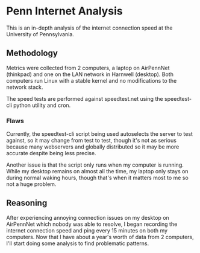 # Penn Internet Analysis

This is an in-depth analysis of the internet connection speed at the University of Pennsylvania.

## Methodology

Metrics were collected from 2 computers, a laptop on AirPennNet (thinkpad) and one on the LAN network in Harnwell (desktop).
Both computers run Linux with a stable kernel and no modifications to the network stack.

The speed tests are performed against speedtest.net using the speedtest-cli python utility and cron.

### Flaws

Currently, the speedtest-cli script being used autoselects the server to test against, so it may change from test to test, though it's not as serious because many webservers and globally distributed so it may be more accurate despite being less precise.

Another issue is that the script only runs when my computer is running.
While my desktop remains on almost all the time, my laptop only stays on during normal waking hours, though that's when it matters most to me so not a huge problem.

## Reasoning
After experiencing annoying connection issues on my desktop on AirPennNet which nobody was able to resolve, I began recording the internet connection speed and ping every 15 minutes on both my computers.
Now that I have about a year's worth of data from 2 computers, I'll start doing some analysis to find problematic patterns.
